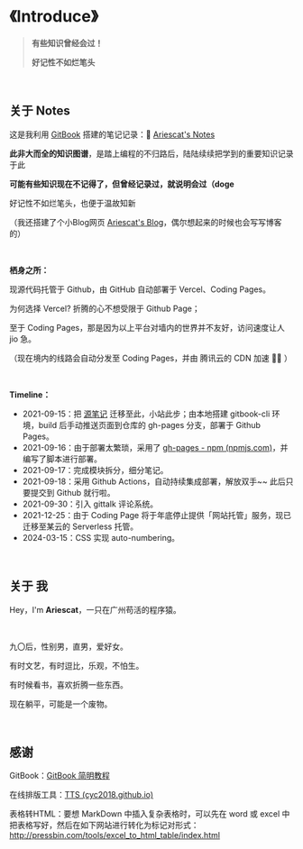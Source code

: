 # 《Introduce》



> **有些知识曾经会过！**
>
> **好记性不如烂笔头**



<br>

## 关于 Notes

这是我利用 [GitBook](https://www.gitbook.com/) 搭建的笔记记录：📖 [Ariescat's Notes](https://awesome.ariescat.top/)

**此非大而全的知识图谱**，是踏上编程的不归路后，陆陆续续把学到的重要知识记录于此

**可能有些知识现在不记得了，但曾经记录过，就说明会过（doge**

好记性不如烂笔头，也便于温故知新

（我还搭建了个小Blog网页 [Ariescat's Blog](https://ariescat.top/)，偶尔想起来的时候也会写写博客的）

<br>

**栖身之所：**

现源代码托管于 Github，由 GitHub 自动部署于 Vercel、Coding Pages。

为何选择 Vercel? 折腾的心不想受限于 Github Page；

至于 Coding Pages，那是因为以上平台对墙内的世界并不友好，访问速度让人 jio 急。

（现在境内的线路会自动分发至 Coding Pages，并由 腾讯云的 CDN 加速 🚀🚀 ）

<br>

**Timeline：**

* 2021-09-15：把 [源笔记](https://ariescat.top/docs/Awesome/) 迁移至此，小站此步；由本地搭建 gitbook-cli 环境，build 后手动推送页面到仓库的 gh-pages 分支，部署于 Github Pages。
* 2021-09-16：由于部署太繁琐，采用了 [gh-pages - npm (npmjs.com)](https://www.npmjs.com/package/gh-pages)，并编写了脚本进行部署。
* 2021-09-17：完成模块拆分，细分笔记。
* 2021-09-18：采用 Github Actions，自动持续集成部署，解放双手~~ 此后只要提交到 Github 就行啦。
* 2021-09-30：引入 gittalk 评论系统。
* 2021-12-25：由于 Coding Page 将于年底停止提供「网站托管」服务，现已迁移至某云的 Serverless 托管。
* 2024-03-15：CSS 实现 auto-numbering。

<br>



## 关于 我

Hey，I'm <strong>Ariescat</strong>，一只在广州苟活的程序猿。

<br>

九〇后，性别男，直男，爱好女。

有时文艺，有时逗比，乐观，不怕生。

有时候看书，喜欢折腾一些东西。

现在躺平，可能是一个废物。

<br>



## 感谢

GitBook：[GitBook 简明教程](https://www.mapull.com/gitbook/comscore/)

在线排版工具：[TTS (cyc2018.github.io)](https://cyc2018.github.io/Text-Typesetting/)

表格转HTML：要想 MarkDown 中插入复杂表格时，可以先在 word 或 excel 中把表格写好，然后在如下网站进行转化为标记对形式：http://pressbin.com/tools/excel_to_html_table/index.html
